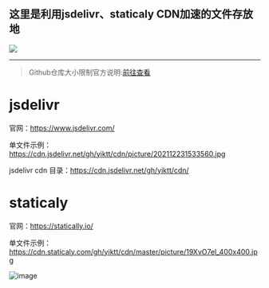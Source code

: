 ## 这里是利用jsdelivr、staticaly CDN加速的文件存放地

[![](https://data.jsdelivr.com/v1/package/gh/yiktt/cdn/badge)](https://www.jsdelivr.com/package/gh/yiktt/cdn)

------------

> Github仓库大小限制官方说明:[前往查看](https://docs.github.com/cn/github/managing-large-files/what-is-my-disk-quota)

# jsdelivr

官网：https://www.jsdelivr.com/

单文件示例：https://cdn.jsdelivr.net/gh/yiktt/cdn/picture/202112231533560.jpg

jsdelivr cdn 目录：https://cdn.jsdelivr.net/gh/yiktt/cdn/

# staticaly

官网：https://statically.io/

单文件示例：https://cdn.staticaly.com/gh/yiktt/cdn/master/picture/19XvO7el_400x400.jpg


![image](https://cdn.jsdelivr.net/gh/yiktt/cdn/picture/202112231533560.jpg)


